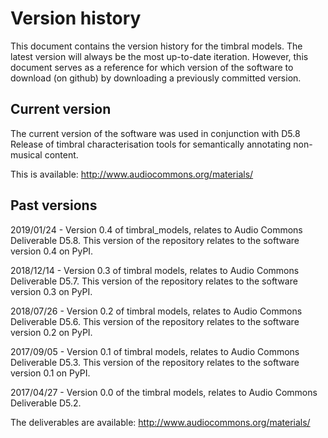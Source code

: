 # Version history

This document contains the version history for the timbral models.  The latest version will always be the most up-to-date iteration.  However, this document serves as a reference for which version of the software to download (on github) by downloading a previously committed version.


## Current version

The current version of the software was used in conjunction with D5.8 Release of timbral characterisation tools for semantically annotating non-musical content.

This is available: http://www.audiocommons.org/materials/



## Past versions

2019/01/24 - Version 0.4 of timbral_models, relates to Audio Commons Deliverable D5.8.  This version of the repository relates to the software version 0.4 on PyPI.

2018/12/14 - Version 0.3 of timbral models, relates to Audio Commons Deliverable D5.7. This version of the repository relates to the software version 0.3 on PyPI.

2018/07/26 - Version 0.2 of timbral models, relates to Audio Commons Deliverable D5.6.  This version of the repository relates to the software version 0.2 on PyPI. 

2017/09/05 - Version 0.1 of timbral models, relates to Audio Commons Deliverable D5.3.  This version of the repository relates to the software version 0.1 on PyPI.

2017/04/27 - Version 0.0 of the timbral models, relates to Audio Commons Deliverable D5.2.


The deliverables are available: http://www.audiocommons.org/materials/


